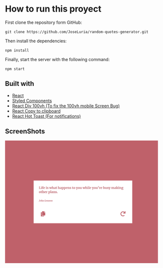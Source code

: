 # How to run this proyect

First clone the repository form GitHub:
```
git clone https://github.com/JoseLuria/random-quotes-generator.git
```

Then install the dependencies:
```
npm install
```

Finally, start the server with the following command:
```
npm start
```
## Built with
- [React](https://reactjs.org/)
- [Styled Components](https://styled-components.com/)
- [React Div 100vh (To fix the 100vh mobile Screen Bug)](https://github.com/mvasin/react-div-100vh)
- [React Copy to clipboard](https://github.com/nkbt/react-copy-to-clipboard)
- [React Hot Toast (For notifications)](https://react-hot-toast.com/)

## ScreenShots
![ScreenShot](./public/random-quotes-screenshot.png)
